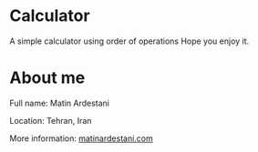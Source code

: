 # Calculator
A simple calculator using order of operations
Hope you enjoy it.

# About me
Full name: Matin Ardestani

Location: Tehran, Iran

More information: [matinardestani.com](https://matinardestani.com)
